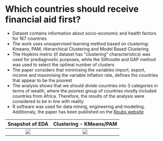 # Which countries should receive financial aid first?

- Dataset contains information about socio-economic and health factors for 167 countries
- The work uses unsupervised learning method based on clustering: Kmeans, PAM, Hierarchical Clustering and Model Based Clustering
- The Hopkins metric (if dataset has "clustering" characteristics) was used for prediagnostic purposes, while the Sillhoutte and GAP method was used to select the optimal number of clusters
- The paper considers that minimising the variables import, export, income and maximising the variable inflation rate, defines the countries that appear to be the poorest
- The analysis shows that we should divide countries into 3 categories in terms of wealth, where the poorest group of countries mostly included countries from Africa. Therefore, the results of the analysis were considered to be in line with reality
- R software was used for data mining, engineering and modelling. Additionaly, the paper has been published on the [Rpubs website](https://rpubs.com/askovron/financial-aid-clustering)

Snapshot of EDA          |  Clustering - KMeans/PAM
:-------------------------:|:-------------------------:
![]([images/Project_3/EDA.png](https://github.com/askovr0n/Portfolio/blob/main/images/Project_3/EDA.png))  |  ![](https://github.com/askovr0n/Portfolio/blob/main/images/Project_3/clusters.png)

